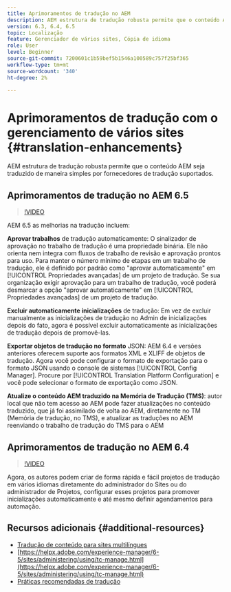 ```yaml
---
title: Aprimoramentos de tradução no AEM
description: AEM estrutura de tradução robusta permite que o conteúdo AEM seja traduzido de maneira simples por fornecedores de tradução suportados. Saiba mais sobre as melhorias mais recentes.
version: 6.3, 6.4, 6.5
topic: Localização
feature: Gerenciador de vários sites, Cópia de idioma
role: User
level: Beginner
source-git-commit: 7200601c1b59bef5b1546a100589c757f25bf365
workflow-type: tm+mt
source-wordcount: '340'
ht-degree: 2%

---
```



# Aprimoramentos de tradução com o gerenciamento de vários sites {#translation-enhancements}

AEM estrutura de tradução robusta permite que o conteúdo AEM seja traduzido de maneira simples por fornecedores de tradução suportados.

## Aprimoramentos de tradução no AEM 6.5

>[!VIDEO](https://video.tv.adobe.com/v/27405?quality=9&learn=on)

AEM 6.5 as melhorias na tradução incluem:

**Aprovar trabalhos** de tradução automaticamente: O sinalizador de aprovação no trabalho de tradução é uma propriedade binária. Ele não orienta nem integra com fluxos de trabalho de revisão e aprovação prontos para uso. Para manter o número mínimo de etapas em um trabalho de tradução, ele é definido por padrão como &quot;aprovar automaticamente&quot; em [!UICONTROL Propriedades avançadas] de um projeto de tradução. Se sua organização exigir aprovação para um trabalho de tradução, você poderá desmarcar a opção &quot;aprovar automaticamente&quot; em [!UICONTROL Propriedades avançadas] de um projeto de tradução.

**Excluir automaticamente inicializações** de tradução: Em vez de excluir manualmente as inicializações de tradução no Admin de inicializações depois do fato, agora é possível excluir automaticamente as inicializações de tradução depois de promovê-las.

**Exportar objetos de tradução no formato** JSON: AEM 6.4 e versões anteriores oferecem suporte aos formatos XML e XLIFF de objetos de tradução. Agora você pode configurar o formato de exportação para o formato JSON usando o console de sistemas [!UICONTROL Config Manager]. Procure por [!UICONTROL Translation Platform Configuration] e você pode selecionar o formato de exportação como JSON.

**Atualize o conteúdo AEM traduzido na Memória de Tradução (TMS)**: autor local que não tem acesso ao AEM pode fazer atualizações no conteúdo traduzido, que já foi assimilado de volta ao AEM, diretamente no TM (Memória de tradução, no TMS), e atualizar as traduções no AEM reenviando o trabalho de tradução do TMS para o AEM

## Aprimoramentos de tradução no AEM 6.4

>[!VIDEO](https://video.tv.adobe.com/v/21309?quality=9&learn=on)

Agora, os autores podem criar de forma rápida e fácil projetos de tradução em vários idiomas diretamente do administrador do Sites ou do administrador de Projetos, configurar esses projetos para promover inicializações automaticamente e até mesmo definir agendamentos para automação.

## Recursos adicionais {#additional-resources}

* [Tradução de conteúdo para sites multilíngues](https://helpx.adobe.com/br/experience-manager/6-5/sites/administering/using/translation.html)
* [https://helpx.adobe.com/experience-manager/6-5/sites/administering/using/tc-manage.html](https://helpx.adobe.com/experience-manager/6-5/sites/administering/using/tc-manage.html)
* [Práticas recomendadas de tradução](https://helpx.adobe.com/experience-manager/6-5/sites/administering/using/tc-bp.html)